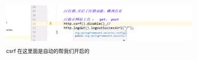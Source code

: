 ![1596789573219](36-SpringBoot-%E6%B3%A8%E9%94%80%E5%8F%8A%E6%9D%83%E9%99%90%E6%8E%A7%E5%88%B6.assets/1596789573219.png)

csrf 在这里面是自动的帮我们开启的

